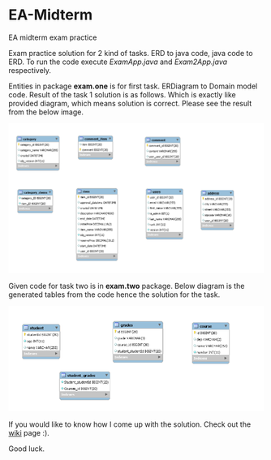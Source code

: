 # EA-Midterm
EA midterm exam practice

Exam practice solution for 2 kind of tasks. ERD to java code, java code to ERD.
To run the code execute *ExamApp.java* and *Exam2App.java* respectively.

Entities in package **exam.one** is for first task. ERDiagram to Domain model code. Result of the task 1 solution is as follows. Which is exactly like provided diagram, which means solution is correct. Please see the result from the below image.

<img src="https://github.com/Davaabayar/EA-Midterm/blob/master/Exam1Result.PNG" alt="result1"/>

Given code for task two is in **exam.two** package. Below diagram is the generated tables from the code hence the solution for the task.

<img src="https://github.com/Davaabayar/EA-Midterm/blob/master/Exam2Result.PNG" alt="result2"/>

If you would like to know how I come up with the solution. Check out the <a href="https://github.com/Davaabayar/EA-Midterm/wiki" target="blank">wiki</a> page :).

Good luck.

